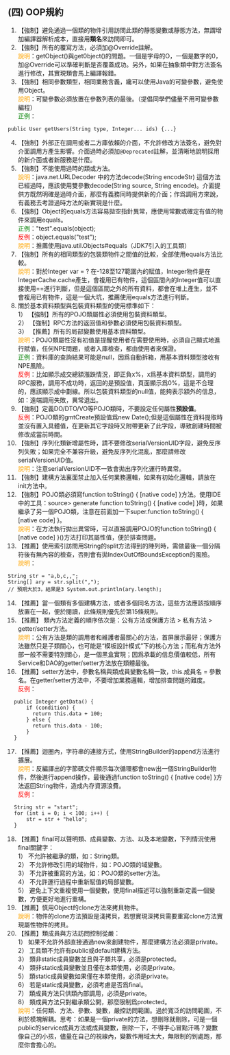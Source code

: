 ## (四) OOP規約 

1. 【強制】避免通過一個類的物件引用訪問此類的靜態變數或靜態方法，無謂增加編譯器解析成本，直接用**類名**來訪問即可。 
2. 【強制】所有的覆寫方法，必須加@Override註解。 
<br><span style="color:orange">說明</span>：getObject()與get0bject()的問題。一個是字母的O，一個是數字的0，加@Override可以準確判斷是否覆蓋成功。另外，如果在抽象類中對方法簽名進行修改，其實現類會馬上編譯報錯。 
3. 【強制】相同參數類型，相同業務含義，纔可以使用Java的可變參數，避免使用Object。 
<br><span style="color:orange">說明</span>：可變參數必須放置在參數列表的最後。（提倡同學們儘量不用可變參數編程） 
<br><span style="color:green">正例</span>：
```
public User getUsers(String type, Integer... ids) {...} 
```
4. 【強制】外部正在調用或者二方庫依賴的介面，不允許修改方法簽名，避免對介面調用方產生影響。介面過時必須加`@Deprecated`註解，並清晰地說明採用的新介面或者新服務是什麼。 
5. 【強制】不能使用過時的類或方法。 
<br><span style="color:orange">說明</span>：java.net.URLDecoder 中的方法decode(String encodeStr) 這個方法已經過時，應該使用雙參數decode(String source, String encode)。介面提供方既然明確是過時介面，那麼有義務同時提供新的介面；作爲調用方來說，有義務去考證過時方法的新實現是什麼。 
6. 【強制】Object的equals方法容易拋空指針異常，應使用常數或確定有值的物件來調用equals。
<br><span style="color:green">正例</span>："test".equals(object);
<br><span style="color:red">反例</span>：object.equals("test"); 
<br><span style="color:orange">說明</span>：推薦使用java.util.Objects#equals（JDK7引入的工具類）
7. 【強制】所有的相同類型的包裝類物件之間值的比較，全部使用equals方法比較。 
<br><span style="color:orange">說明</span>：對於Integer var = ?  在-128至127範圍內的賦值，Integer物件是在IntegerCache.cache產生，會複用已有物件，這個區間內的Integer值可以直接使用==進行判斷，但是這個區間之外的所有資料，都會在堆上產生，並不會複用已有物件，這是一個大坑，推薦使用equals方法進行判斷。 
8. 關於基本資料類型與包裝資料類型的使用標準如下：
<br>1） 【強制】所有的POJO類屬性必須使用包裝資料類型。
<br>2） 【強制】RPC方法的返回值和參數必須使用包裝資料類型。
<br>3） 【推薦】所有的局部變數使用基本資料類型。
<br><span style="color:orange">說明</span>：POJO類屬性沒有初值是提醒使用者在需要使用時，必須自己顯式地進行賦值，任何NPE問題，或者入庫檢查，都由使用者來保證。
<br><span style="color:green">正例</span>：資料庫的查詢結果可能是null，因爲自動拆箱，用基本資料類型接收有NPE風險。
<br><span style="color:red">反例</span>：比如顯示成交總額漲跌情況，即正負x%，x爲基本資料類型，調用的RPC服務，調用不成功時，返回的是預設值，頁面顯示爲0%，這是不合理的，應該顯示成中劃線。所以包裝資料類型的null值，能夠表示額外的信息，如：遠端調用失敗，異常退出。 
9. 【強制】定義DO/DTO/VO等POJO類時，不要設定任何屬性**預設值**。
<br><span style="color:red">反例</span>：POJO類的gmtCreate預設值爲new Date();但是這個屬性在資料提取時並沒有置入具體值，在更新其它字段時又附帶更新了此字段，導致創建時間被修改成當前時間。 
10. 【強制】序列化類新增屬性時，請不要修改serialVersionUID字段，避免反序列失敗；如果完全不兼容升級，避免反序列化混亂，那麼請修改serialVersionUID值。 
<br><span style="color:orange">說明</span>：注意serialVersionUID不一致會拋出序列化運行時異常。 
11. 【強制】建構方法裏面禁止加入任何業務邏輯，如果有初始化邏輯，請放在init方法中。 
12. 【強制】POJO類必須寫function toString() { [native code] }方法。使用IDE中的工具：source> generate function toString() { [native code] }時，如果繼承了另一個POJO類，注意在前面加一下super.function toString() { [native code] }。 <br><span style="color:orange">說明</span>：在方法執行拋出異常時，可以直接調用POJO的function toString() { [native code] }()方法打印其屬性值，便於排查問題。 
13. 【推薦】使用索引訪問用String的split方法得到的陣列時，需做最後一個分隔符後有無內容的檢查，否則會有拋IndexOutOfBoundsException的風險。 
<br><span style="color:orange">說明</span>：
```
String str = "a,b,c,,";  
String[] ary = str.split(",");  
// 預期大於3，結果是3 System.out.println(ary.length);
```
14. 【推薦】當一個類有多個建構方法，或者多個同名方法，這些方法應該按順序放置在一起，便於閱讀，此條規則優先於第15條規則。 
15. 【推薦】 類內方法定義的順序依次是：公有方法或保護方法 > 私有方法 > getter/setter方法。
<br><span style="color:orange">說明</span>：公有方法是類的調用者和維護者最關心的方法，首屏展示最好；保護方法雖然只是子類關心，也可能是“模板設計模式”下的核心方法；而私有方法外部一般不需要特別關心，是一個黑盒實現；因爲承載的信息價值較低，所有Service和DAO的getter/setter方法放在類體最後。 
16. 【推薦】setter方法中，參數名稱與類成員變數名稱一致，this.成員名 = 參數名。在getter/setter方法中，不要增加業務邏輯，增加排查問題的難度。
<br><span style="color:red">反例</span>：
```
  public Integer getData() {      
      if (condition) {  
        return this.data + 100;  
      } else { 
        return this.data - 100; 
      }  
  }
```
17. 【推薦】迴圈內，字符串的連接方式，使用StringBuilder的append方法進行擴展。
<br><span style="color:orange">說明</span>：反編譯出的字節碼文件顯示每次循環都會new出一個StringBuilder物件，然後進行append操作，最後通過function toString() { [native code] }方法返回String物件，造成內存資源浪費。  <br><span style="color:red">反例</span>：
```
  String str = "start";
  for (int i = 0; i < 100; i++) {
      str = str + "hello";      
  }
```
18. 【推薦】final可以聲明類、成員變數、方法、以及本地變數，下列情況使用final關鍵字：
<br>1） 不允許被繼承的類，如：String類。
<br>2） 不允許修改引用的域物件，如：POJO類的域變數。
<br>3） 不允許被重寫的方法，如：POJO類的setter方法。
<br>4） 不允許運行過程中重新賦值的局部變數。
<br>5） 避免上下文重複使用一個變數，使用final描述可以強制重新定義一個變數，方便更好地進行重構。 
19. 【推薦】慎用Object的clone方法來拷貝物件。 
<br><span style="color:orange">說明</span>：物件的clone方法預設是淺拷貝，若想實現深拷貝需要重寫clone方法實現屬性物件的拷貝。 
20. 【推薦】類成員與方法訪問控制從嚴：
<br>1） 如果不允許外部直接通過new來創建物件，那麼建構方法必須是private。
<br>2） 工具類不允許有public或default建構方法。
<br>3） 類非static成員變數並且與子類共享，必須是protected。
<br>4） 類非static成員變數並且僅在本類使用，必須是private。
<br>5） 類static成員變數如果僅在本類使用，必須是private。
<br>6） 若是static成員變數，必須考慮是否爲final。
<br>7） 類成員方法只供類內部調用，必須是private。
<br>8） 類成員方法只對繼承類公開，那麼限制爲protected。 
<br><span style="color:orange">說明</span>：任何類、方法、參數、變數，嚴控訪問範圍。過於寬泛的訪問範圍，不利於模塊解耦。思考：如果是一個private的方法，想刪除就刪除，可是一個public的service成員方法或成員變數，刪除一下，不得手心冒點汗嗎？變數像自己的小孩，儘量在自己的視線內，變數作用域太大，無限制的到處跑，那麼你會擔心的。 